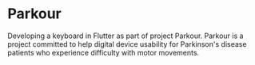 # Parkour
Developing a keyboard in Flutter as part of project Parkour. Parkour is a project committed to help digital device usability for Parkinson's disease patients who experience difficulty with motor movements. 
